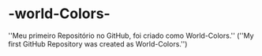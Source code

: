 # -world-Colors-
''Meu primeiro Repositório no GitHub, foi criado como World-Colors.''  (''My first GitHub Repository was created as World-Colors.'')
